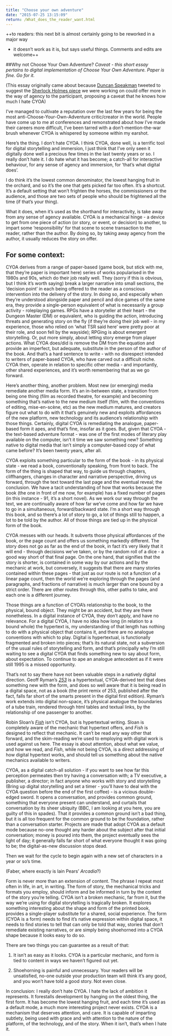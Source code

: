 ```yaml
---
title: "Choose your own adventure"
date: "2015-07-25 13:15:09"
return: /What_does_the_reader_want.html
---
```


++to readers: this next bit is almost certainly going to be reworked in a major way
- it doesn’t work as it is, but says useful things. Comments and edits
are welcome++

##Why not Choose Your Own Adventure? 
*Caveat - this short essay pertains to digital implementation of Choose Your Own Adventure. Paper is fine. Go for it.*

(This essay originally came about because [Duncan Speakman](http://www.wearecircumstance.com) tweeted to
suggest the [Sherlock Holmes piece](http://www.ahollowbody.com) we were working on could offer more in
the way of agency to the participant, proposing a caveat that he knows
how much I hate CYOA)

I’ve managed to cultivate a reputation over the last few years for being
the most anti-Choose-Your-Own-Adventure critic/creator in the world.
People have come up to me at conferences and remonstrated about how I’ve
made their careers more difficult, I’ve been tarred with a
don’t-mention-the-war brush whenever CYOA is whispered by someone within
my earshot.

Here’s the thing. I don’t hate CYOA. I think CYOA, done well, is a
terrific tool for digital storytelling and immersion, I just think that
I’ve only seen it digitally done well a precious few times in the last
twenty years or so. I really don’t hate it. I do hate what it has
become; a catch-all for interactive behaviour, for any sense of agency
and immersion, for ‘that’s what digital does’.

I do think it’s the lowest common denominator, the lowest hanging fruit
in the orchard, and so it’s the one that gets picked far too often. It’s
a shortcut. It’s a default setting that won’t frighten the horses, the
commissioners or the audience, and those are two sets of people who
should be frightened all the time (if that’s your thing).

What it does, when it’s used as the shorthand for interactivity, is take
away from any sense of agency available. CYOA is a mechanical hinge - a
device to get from one piece of action (or story, or event, or decision)
to another, to impart some ‘responsibility’ for that scene to scene
transaction to the reader, rather than the author. By doing so, by
taking away agency from the author, it usually reduces the story on
offer.

For some context:
-----------------

CYOA derives from a range of paper-based (game book, but stick with me,
that they’re paper is important here) series of works popularised in the
1980s and 90s, which do their job really well. They (sorry if this is
obvious, but I think it’s worth saying) break a larger narrative into
small sections, the ‘decision point’ in each being offered to the reader
as a conscious intervention into the delivery of the story. In doing so,
and especially when they’re understood alongside paper and pencil and
dice games of the same era, they provide a single-person equivalent of
what is necessarily a group activity - roleplaying games. RPGs have a
storyteller at their heart - the Dungeon Master (DM) or equivalent, who
is guiding the action, introducing threats and generating story on the
fly (if they’re doing their job well - in my experience, those who
relied on ‘what TSR said here’ were pretty poor at their role, and soon
fell by the wayside); RPGing is about emergent storytelling. Or, put
more simply, about letting story emerge from player actions. What CYOA
does/did is remove the DM from the equation and provide an imperfect,
but adequate, substitute in the person of the author of the book. And
that’s a hard sentence to write - with no disrespect intended to writers
of paper-based CYOA, who have carved out a difficult niche. CYOA then,
operate in relation to specific other media - and importantly, other
shared experiences, and it’s worth remembering that as we go forward.

Here’s another thing, another problem. Most new (or emerging) media
remediate another media form. It’s an in-between state, a transition
from being one thing (film as recorded theatre, for example) and
becoming something that’s native to the new medium itself (film, with
the conventions of editing, mise-en-scène, etc) as the new medium
matures, and creators figure out what to do with it that’s genuinely new
and exploits affordances of the new platform, new technology and its
audience’s relationship with those things. Certainly, digital CYOA is
remediating the analogue, paper-based form it apes, and that’s fine,
insofar as it goes. But, given that CYOA - the text-based adventure
format - was one of the first modes of literary play available on the
computer, isn’t it time we saw something new? Something native to
digital media that isn’t simply a computer-based copy of what came
before? It’s been twenty years, after all.

CYOA exploits something particular to the form of the book - in its
physical state - we read a book, conventionally speaking, from front to
back. The form of the thing is shaped that way, to guide us through
chapters, cliffhangers, changes in character and narrative perspective,
driving us forward, through the text toward the last page and the
eventual reveal; the conclusion. We have a tacit understanding of how
that works because the book (the one in front of me now, for example)
has a fixed number of pages (in this instance - 91, it’s a short novel).
As we work our way through the text, we are continually aware of how far
we’ve come and how far we have to go in a simultaneous, forward/backward
state. I’m a short way through this book, and so there’s a lot of story
to go, a lot of things still to happen, a lot to be told by the author.
All of those things are tied up in the physical form of the book. 

CYOA messes with our heads. It subverts those physical affordances of the
book, or the page count and offers us something markedly different. The
story does not go as far as the end of the book, in fact it’s very
likely that it will end - through decisions we’ve taken, or by the
random roll of a dice - a good way short of that final page. On the one
hand, that signifies that the story is shorter, is contained in some way
by our actions and by the mechanic at work, but conversely, it suggests
that there are many stories contained within these pages - that just as
our route is not a function of a linear page count, then the world we’re
exploring through the pages (and paragraphs, and fractions of narrative)
is much larger than one bound by a strict order. There are other routes
through this, other paths to take, and each one is a different journey.

Those things are a function of CYOA’s relationship to the book, to the
physical, bound object. They might be an accident, but they are there
nonetheless. In a digital instance of CYOA, they don’t apply, and have
no relevance. For a digital CYOA, I have no idea how long (in relation
to a bound whole) the hypertext is, my understanding of that length has
nothing to do with a physical object that contains it, and there are no
analogue conventions with which to play. Digital is hypertextual, is
functionally fragmented and broken into pieces; that’s its natural
state, not a subversion of the usual rules of storytelling and form, and
that’s principally why I’m still waiting to see a digital CYOA that
finds something new to say about form, about expectation. To continue to
ape an analogue antecedent as if it were still 1995 is a missed
opportunity.

That’s not to say there have not been valuable steps in a natively
digital direction. Geoff Ryman’s [*253*](http://www.ryman-novel.com) is a
hypertextual, CYOA-derived text that does something new with the form,
and does so well aware that it is being read in a digital space, not as
a book (the print remix of 253, published after the fact, falls far
short of the smarts present in the digital first edition). Ryman’s work
extends into digital non-space, it’s physical analogue the boundaries of
a tube train, rendered through html tables and textual links, by the
relationship of one passenger to another.

Robin Sloan’s [*Fish*](http://www.robinsloan.com/fish/) isn’t CYOA, but
is hypertextual writing. Sloan is completely aware of the mechanic that
hypertext offers, and *Fish* is designed to reflect that mechanic. It
can’t be read any way other that forward, and the skim-reading we’re
used to employing with digital work is used against us here. The essay
is about attention, about what we value, and how we read, and *Fish*,
while not being CYOA, is a direct addressing of how digital hypertext
works, and should tell us something about the native mechanics available
to writers.

CYOA, as a digital catch-all solution - if you want to see how far this
perception permeates then try having a conversation with; a TV
executive, a publisher, a director; in fact anyone who works with story
and storytelling (Bring up digital storytelling and set a timer - you’ll
have to deal with the CYOA question before the end of the first coffee) - is a vicious double-edged sword. It opens a conversation, and provides
common ground, something that everyone present can understand, and
curtails that conversation by its sheer ubiquity (BBC, I am looking at
you here, you are guilty of this in spades). That it provides a common
ground isn’t a bad thing, but it is all too frequent for the common
ground to be the foundation, rather than a conversation starter.
Projects are made that adopt CYOA as a default mode because no-one
thought any harder about the subject after that initial conversation;
money is poured into them, the project eventually sees the light of day;
it generally falls far short of what everyone thought it was going to
be; the digital-as-new discussion stops dead.

Then we wait for the cycle to begin again with a new set of characters
in a year or so’s time.

(Faber, where exactly is Iain Pears’ *Arcadia*?)

Form is never more than an extension of content. The phrase I repeat
most often in life, in art, in writing. The form of story, the
mechanical tricks and formats you employ, should inform and be informed
in turn by the content of the story you’re telling. CYOA isn’t a broken
mechanic, far from it, but the way we’re using for digital storytelling
is tragically broken. It explores something interesting about the shape
and form of the printed book, provides a single-player substitute for a
shared, social experience. The form (CYOA is a form) needs to find it’s
native expression within digital space, it needs to find stories to tell
that can only be told that way, stories that don’t remediate existing
narratives, or are simply being shoehorned into a CYOA shape because it
looks easy to do so.

There are two things you can guarantee as a result of that: 

1. It isn’t as easy as it looks. CYOA is a particular mechanic, and form is tied to
content in ways we haven’t figured out yet. 

2. Shoehorning is painful and unnecessary. Your readers will be unsatisfied, no-one outside your
production team will think it’s any good, and you won’t have told a good
story. Not even close.

In conclusion: I really don’t hate CYOA. I hate the lack of ambition it
represents. It forestalls development by hanging on the oldest thing,
the first form. It has become the lowest hanging fruit, and each time
it’s used as a default mode, a much more interesting project never
exists. CYOA is a mechanism that deserves attention, and care. It is
capable of imparting subtlety, being used with grace and with attention
to the nature of the platform, of the technology, and of the story. When
it isn’t, that’s when I hate it.
